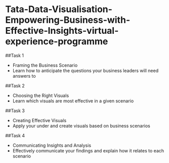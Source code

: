 # Tata-Data-Visualisation-Empowering-Business-with-Effective-Insights-virtual-experience-programme

##Task 1

* Framing the Business Scenario
* Learn how to anticipate the questions your business leaders will need answers to

##Task 2

* Choosing the Right Visuals
* Learn which visuals are most effective in a given scenario

##Task 3

* Creating Effective Visuals
* Apply your under and create visuals based on business scenarios

##Task 4

* Communicating Insights and Analysis
* Effectively communicate your findings and explain how it relates to each scenario
